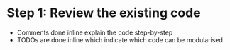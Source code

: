 
# Step 1: Review the existing code

* Comments done inline explain the code step-by-step
* TODOs are done inline which indicate which code can be modularised